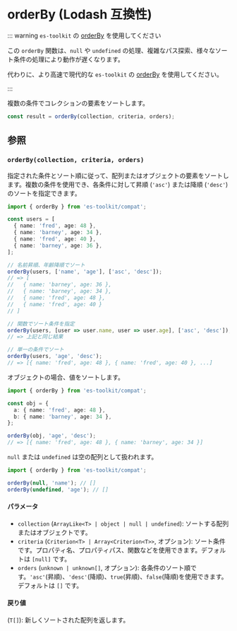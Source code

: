 # orderBy (Lodash 互換性)

::: warning `es-toolkit` の [orderBy](../../array/orderBy.md) を使用してください

この `orderBy` 関数は、`null` や `undefined` の処理、複雑なパス探索、様々なソート条件の処理により動作が遅くなります。

代わりに、より高速で現代的な `es-toolkit` の [orderBy](../../array/orderBy.md) を使用してください。

:::

複数の条件でコレクションの要素をソートします。

```typescript
const result = orderBy(collection, criteria, orders);
```

## 参照

### `orderBy(collection, criteria, orders)`

指定された条件とソート順に従って、配列またはオブジェクトの要素をソートします。複数の条件を使用でき、各条件に対して昇順 (`'asc'`) または降順 (`'desc'`) のソートを指定できます。

```typescript
import { orderBy } from 'es-toolkit/compat';

const users = [
  { name: 'fred', age: 48 },
  { name: 'barney', age: 34 },
  { name: 'fred', age: 40 },
  { name: 'barney', age: 36 },
];

// 名前昇順、年齢降順でソート
orderBy(users, ['name', 'age'], ['asc', 'desc']);
// => [
//   { name: 'barney', age: 36 },
//   { name: 'barney', age: 34 },
//   { name: 'fred', age: 48 },
//   { name: 'fred', age: 40 }
// ]

// 関数でソート条件を指定
orderBy(users, [user => user.name, user => user.age], ['asc', 'desc']);
// => 上記と同じ結果

// 単一の条件でソート
orderBy(users, 'age', 'desc');
// => [{ name: 'fred', age: 48 }, { name: 'fred', age: 40 }, ...]
```

オブジェクトの場合、値をソートします。

```typescript
import { orderBy } from 'es-toolkit/compat';

const obj = {
  a: { name: 'fred', age: 48 },
  b: { name: 'barney', age: 34 },
};

orderBy(obj, 'age', 'desc');
// => [{ name: 'fred', age: 48 }, { name: 'barney', age: 34 }]
```

`null` または `undefined` は空の配列として扱われます。

```typescript
import { orderBy } from 'es-toolkit/compat';

orderBy(null, 'name'); // []
orderBy(undefined, 'age'); // []
```

#### パラメータ

- `collection` (`ArrayLike<T> | object | null | undefined`): ソートする配列またはオブジェクトです。
- `criteria` (`Criterion<T> | Array<Criterion<T>>`, オプション): ソート条件です。プロパティ名、プロパティパス、関数などを使用できます。デフォルトは `[null]` です。
- `orders` (`unknown | unknown[]`, オプション): 各条件のソート順です。`'asc'`(昇順)、`'desc'`(降順)、`true`(昇順)、`false`(降順)を使用できます。デフォルトは `[]` です。

#### 戻り値

(`T[]`): 新しくソートされた配列を返します。
